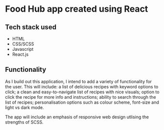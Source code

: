 # Food Hub app created using React

## Tech stack used

- HTML
- CSS/SCSS
- Javascript
- React.js

## Functionality 

As I build out this application, I intend to add a variety of functionality for the user. This will include: a list of delicious recipes with keyword options to click; a clean and easy-to-navigate list of recipes with nice visuals; option to click the recipe for more info and instructions; ability to search through the list of recipes; personalisation options such as colour scheme, font-size and light vs dark mode.

The app will include an emphasis of responsive web design utlising the strengths of SCSS.
